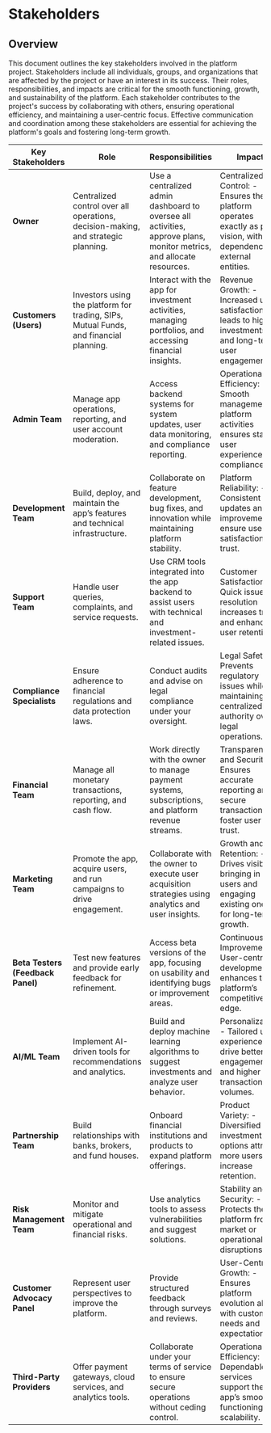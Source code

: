 # Stakeholders

## Overview
This document outlines the key stakeholders involved in the platform project. Stakeholders include all individuals, groups, and organizations that are affected by the project or have an interest in its success. Their roles, responsibilities, and impacts are critical for the smooth functioning, growth, and sustainability of the platform. Each stakeholder contributes to the project's success by collaborating with others, ensuring operational efficiency, and maintaining a user-centric focus. Effective communication and coordination among these stakeholders are essential for achieving the platform's goals and fostering long-term growth.

| **Key Stakeholders**         | **Role**                                                                                 | **Responsibilities**                                                                                       | **Impact**                                                                                 |
|-------------------------------|------------------------------------------------------------------------------------------|-----------------------------------------------------------------------------------------------------------|-------------------------------------------------------------------------------------------|
| **Owner**                    | Centralized control over all operations, decision-making, and strategic planning.         | Use a centralized admin dashboard to oversee all activities, approve plans, monitor metrics, and allocate resources. | Centralized Control: - Ensures the platform operates exactly as per vision, with no dependency on external entities. |
| **Customers (Users)**        | Investors using the platform for trading, SIPs, Mutual Funds, and financial planning.     | Interact with the app for investment activities, managing portfolios, and accessing financial insights.    | Revenue Growth: - Increased user satisfaction leads to higher investments and long-term user engagement. |
| **Admin Team**               | Manage app operations, reporting, and user account moderation.                           | Access backend systems for system updates, user data monitoring, and compliance reporting.                 | Operational Efficiency: - Smooth management of platform activities ensures stable user experience and compliance. |
| **Development Team**         | Build, deploy, and maintain the app’s features and technical infrastructure.              | Collaborate on feature development, bug fixes, and innovation while maintaining platform stability.        | Platform Reliability: - Consistent updates and improvements ensure user satisfaction and trust.            |
| **Support Team**             | Handle user queries, complaints, and service requests.                                   | Use CRM tools integrated into the app backend to assist users with technical and investment-related issues. | Customer Satisfaction: - Quick issue resolution increases trust and enhances user retention.              |
| **Compliance Specialists**   | Ensure adherence to financial regulations and data protection laws.                      | Conduct audits and advise on legal compliance under your oversight.                                        | Legal Safety: - Prevents regulatory issues while maintaining centralized authority over legal operations. |
| **Financial Team**           | Manage all monetary transactions, reporting, and cash flow.                              | Work directly with the owner to manage payment systems, subscriptions, and platform revenue streams.       | Transparency and Security: - Ensures accurate reporting and secure transactions to foster user trust.           |
| **Marketing Team**           | Promote the app, acquire users, and run campaigns to drive engagement.                   | Collaborate with the owner to execute user acquisition strategies using analytics and user insights.       | Growth and Retention:  - Drives visibility, bringing in new users and engaging existing ones for long-term growth. |
| **Beta Testers (Feedback Panel)** | Test new features and provide early feedback for refinement.                          | Access beta versions of the app, focusing on usability and identifying bugs or improvement areas.          | Continuous Improvement: - User-centric development enhances the platform’s competitive edge.               |
| **AI/ML Team**               | Implement AI-driven tools for recommendations and analytics.                             | Build and deploy machine learning algorithms to suggest investments and analyze user behavior.             | Personalization:  - Tailored user experiences drive better engagement and higher transaction volumes.  |
| **Partnership Team**         | Build relationships with banks, brokers, and fund houses.                                | Onboard financial institutions and products to expand platform offerings.                                  | Product Variety: - Diversified investment options attract more users and increase retention.        |
| **Risk Management Team**     | Monitor and mitigate operational and financial risks.                                    | Use analytics tools to assess vulnerabilities and suggest solutions.                                       | Stability and Security: - Protects the platform from market or operational disruptions.                     |
| **Customer Advocacy Panel**  | Represent user perspectives to improve the platform.                                     | Provide structured feedback through surveys and reviews.                                                  | User-Centric Growth: - Ensures platform evolution aligns with customer needs and expectations.          |
| **Third-Party Providers**    | Offer payment gateways, cloud services, and analytics tools.                             | Collaborate under your terms of service to ensure secure operations without ceding control.                | Operational Efficiency: - Dependable services support the app’s smooth functioning and scalability.        |
